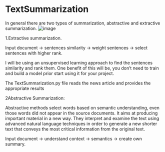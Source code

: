 # TextSummarization

In general there are two types of summarization, abstractive and extractive summarization.
![image](https://user-images.githubusercontent.com/22762365/133407511-8e25ede0-ab22-436f-9060-1fbfcbb39ec6.png)


<p>1.Extractive summarization.<p/>
<p>Input document → sentences similarity → weight sentences → select sentences with higher rank.</p>
I will be using an unsupervised learning approach to find the sentences similarity and rank them. 
One benefit of this will be, you don’t need to train and build a model prior start using it for your project.

The TextSummarization.py file reads the news article and provides the appropriate results

<p>2Abstractive Summarization:</p> Abstractive methods select words based on semantic understanding, even those words did not appear in the source documents. It aims at producing important material in a new way. They interpret and examine the text using advanced natural language techniques in order to generate a new shorter text that conveys the most critical information from the original text.
<p>Input document → understand context → semantics → create own summary.</p>

